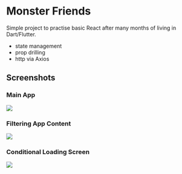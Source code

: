 # Monster Friends

Simple project to practise basic React after many months of living in Dart/Flutter.

- state management
- prop drilling
- http via Axios

## Screenshots

### Main App

<img src ='https://github.com/emmanueletti/robofriends-v2/blob/main/docs/Screenshot%201.png'>

### Filtering App Content

<img src ='https://github.com/emmanueletti/robofriends-v2/blob/main/docs/Screenshot%202.png'>

### Conditional Loading Screen

<img src ='https://github.com/emmanueletti/robofriends-v2/blob/main/docs/Screenshot%203.png'>
